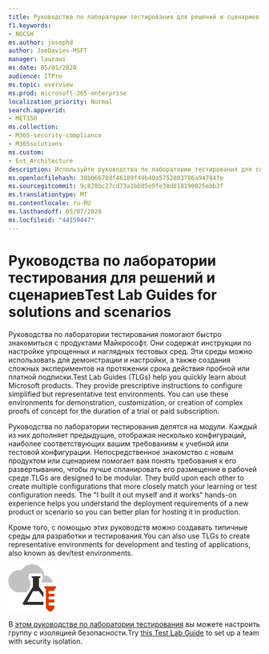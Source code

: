 ```yaml
---
title: Руководства по лаборатории тестирования для решений и сценариев
f1.keywords:
- NOCSH
ms.author: josephd
author: JoeDavies-MSFT
manager: laurawi
ms.date: 05/01/2020
audience: ITPro
ms.topic: overview
ms.prod: microsoft-365-enterprise
localization_priority: Normal
search.appverid:
- MET150
ms.collection:
- M365-security-compliance
- M365solutions
ms.custom:
- Ent_Architecture
description: Используйте руководства по лаборатории тестирования для создания решений и сценариев Microsoft 365 в среде разработки и тестирования.
ms.openlocfilehash: 38b06678df46189f49b40a5752803786a94784fe
ms.sourcegitcommit: 9c828bc27cd73a1bb85e9fe38d818190025ebb3f
ms.translationtype: MT
ms.contentlocale: ru-RU
ms.lasthandoff: 05/07/2020
ms.locfileid: "44159447"
---
```

# <a name="test-lab-guides-for-solutions-and-scenarios"></a><span data-ttu-id="21a73-103">Руководства по лаборатории тестирования для решений и сценариев</span><span class="sxs-lookup"><span data-stu-id="21a73-103">Test Lab Guides for solutions and scenarios</span></span>

<span data-ttu-id="21a73-p101">Руководства по лаборатории тестирования помогают быстро знакомиться с продуктами Майкрософт. Они содержат инструкции по настройке упрощенных и наглядных тестовых сред. Эти среды можно использовать для демонстрации и настройки, а также создания сложных экспериментов на протяжении срока действия пробной или платной подписки.</span><span class="sxs-lookup"><span data-stu-id="21a73-p101">Test Lab Guides (TLGs) help you quickly learn about Microsoft products. They provide prescriptive instructions to configure simplified but representative test environments. You can use these environments for demonstration, customization, or creation of complex proofs of concept for the duration of a trial or paid subscription.</span></span> 

<span data-ttu-id="21a73-p102">Руководства по лаборатории тестирования делятся на модули. Каждый из них дополняет предыдущие, отображая несколько конфигураций, наиболее соответствующих вашим требованиям к учебной или тестовой конфигурации. Непосредственное знакомство с новым продуктом или сценарием помогает вам понять требования к его развертыванию, чтобы лучше спланировать его размещение в рабочей среде.</span><span class="sxs-lookup"><span data-stu-id="21a73-p102">TLGs are designed to be modular. They build upon each other to create multiple configurations that more closely match your learning or test configuration needs. The "I built it out myself and it works" hands-on experience helps you understand the deployment requirements of a new product or scenario so you can better plan for hosting it in production.</span></span>

<span data-ttu-id="21a73-110">Кроме того, с помощью этих руководств можно создавать типичные среды для разработки и тестирования.</span><span class="sxs-lookup"><span data-stu-id="21a73-110">You can also use TLGs to create representative environments for development and testing of applications, also known as dev/test environments.</span></span>
  
![Руководства по лаборатории тестирования для облака Майкрософт](../media/m365-enterprise-test-lab-guides/cloud-tlg-icon.png)

<span data-ttu-id="21a73-112">В [этом руководстве по лаборатории тестирования](team-security-isolation-dev-test.md) вы можете настроить группу с изоляцией безопасности.</span><span class="sxs-lookup"><span data-stu-id="21a73-112">Try [this Test Lab Guide](team-security-isolation-dev-test.md) to set up a team with security isolation.</span></span>

